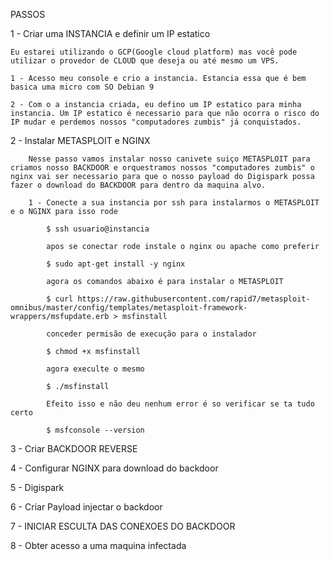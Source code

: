 PASSOS 

1 - Criar uma INSTANCIA e definir um IP estatico

    Eu estarei utilizando o GCP(Google cloud platform) mas você pode utilizar o provedor de CLOUD que deseja ou até mesmo um VPS.

    1 - Acesso meu console e crio a instancia. Estancia essa que é bem basica uma micro com SO Debian 9

    2 - Com o a instancia criada, eu defino um IP estatico para minha instancia. Um IP estatico é necessario para que não ocorra o risco do IP mudar e perdemos nossos "computadores zumbis" já conquistados.

2 - Instalar METASPLOIT e NGINX


        Nesse passo vamos instalar nosso canivete suiço METASPLOIT para criamos nosso BACKDOOR e orquestramos nossos "computadores zumbis" o nginx vai ser necessario para que o nosso payload do Digispark possa fazer o download do BACKDOOR para dentro da maquina alvo.

        1 - Conecte a sua instancia por ssh para instalarmos o METASPLOIT e o NGINX para isso rode 

            $ ssh usuario@instancia 

            apos se conectar rode instale o nginx ou apache como preferir

            $ sudo apt-get install -y nginx

            agora os comandos abaixo é para instalar o METASPLOIT

            $ curl https://raw.githubusercontent.com/rapid7/metasploit-omnibus/master/config/templates/metasploit-framework-wrappers/msfupdate.erb > msfinstall

            conceder permisão de execução para o instalador

            $ chmod +x msfinstall

            agora execulte o mesmo

            $ ./msfinstall

            Efeito isso e não deu nenhum error é so verificar se ta tudo certo

            $ msfconsole --version

3 - Criar BACKDOOR REVERSE





4 - Configurar NGINX para download do backdoor

5 - Digispark

6 - Criar Payload injectar o backdoor

7 - INICIAR ESCULTA DAS CONEXOES DO BACKDOOR

8 - Obter acesso a uma maquina infectada